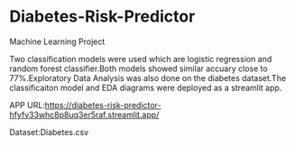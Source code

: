 # Diabetes-Risk-Predictor
Machine Learning Project

Two classification models were used which are logistic regression and random forest classifier.Both models showed similar accuary close to 77%.Exploratory Data Analysis was also done on the diabetes dataset.The classificaiton model and EDA diagrams were deployed as a streamlit app.

APP URL:https://diabetes-risk-predictor-hfyfv33whc8p8uq3er5raf.streamlit.app/

Dataset:Diabetes.csv
